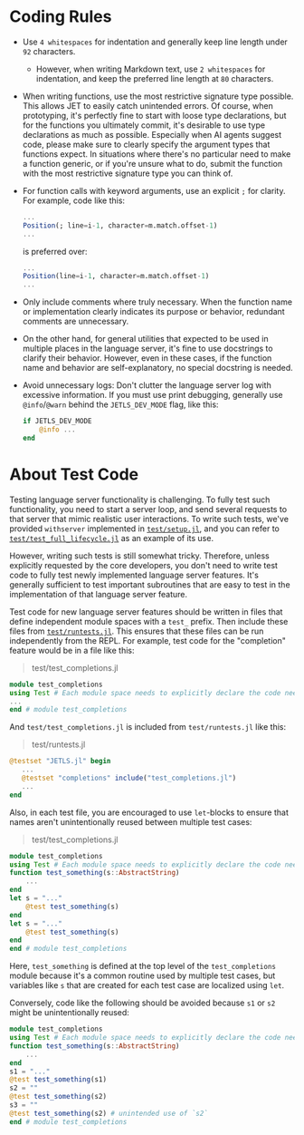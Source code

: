 # Coding Rules
- Use `4 whitespaces` for indentation and generally keep line length under `92`
  characters.
  * However, when writing Markdown text, use `2 whitespaces` for indentation,
    and keep the preferred line length at `80` characters.

- When writing functions, use the most restrictive signature type possible.
  This allows JET to easily catch unintended errors.
  Of course, when prototyping, it's perfectly fine to start with loose type
  declarations, but for the functions you ultimately commit, it's desirable to
  use type declarations as much as possible.
  Especially when AI agents suggest code, please make sure to clearly
  specify the argument types that functions expect.
  In situations where there's no particular need to make a function generic, or
  if you're unsure what to do, submit the function with the most restrictive
  signature type you can think of.

- For function calls with keyword arguments, use an explicit `;` for clarity.
  For example, code like this:
  ```julia
  ...
  Position(; line=i-1, character=m.match.offset-1)
  ...
  ```
  is preferred over:
  ```julia
  ...
  Position(line=i-1, character=m.match.offset-1)
  ...
  ```

- Only include comments where truly necessary.
  When the function name or implementation clearly indicates its purpose or
  behavior, redundant comments are unnecessary.

- On the other hand, for general utilities that expected to be used in multiple
  places in the language server, it's fine to use docstrings to clarify their
  behavior. However, even in these cases, if the function name and behavior are
  self-explanatory, no special docstring is needed.

- Avoid unnecessary logs:
  Don't clutter the language server log with excessive information.
  If you must use print debugging, generally use `@info`/`@warn` behind the
  `JETLS_DEV_MODE` flag, like this:
  ```julia
  if JETLS_DEV_MODE
      @info ...
  end
  ```

# About Test Code
Testing language server functionality is challenging.
To fully test such functionality, you need to start a server loop,
and send several requests to that server that mimic realistic user interactions.
To write such tests, we've provided `withserver` implemented in
[`test/setup.jl`](./test/setup.jl), and you can refer to
[`test/test_full_lifecycle.jl`](./test/test_full_lifecycle.jl)
as an example of its use.

However, writing such tests is still somewhat tricky.
Therefore, unless explicitly requested by the core developers, you don't need
to write test code to fully test newly implemented language server features.
It's generally sufficient to test important subroutines that are easy to test
in the implementation of that language server feature.

Test code for new language server features should be written in files that
define independent module spaces with a `test_` prefix.
Then include these files from [`test/runtests.jl`](./test/runtests.jl).
This ensures that these files can be run independently from the REPL.
For example, test code for the "completion" feature would be in a file like
this:
> test/test_completions.jl
```julia
module test_completions
using Test # Each module space needs to explicitly declare the code needed for execution
...
end # module test_completions
```
And `test/test_completions.jl` is included from `test/runtests.jl` like this:
> test/runtests.jl
```julia
@testset "JETLS.jl" begin
   ...
   @testset "completions" include("test_completions.jl")
   ...
end
```

Also, in each test file, you are encouraged to use `let`-blocks to ensure that
names aren't unintentionally reused between multiple test cases:
> test/test_completions.jl
```julia
module test_completions
using Test # Each module space needs to explicitly declare the code needed for execution
function test_something(s::AbstractString)
    ...
end
let s = "..."
    @test test_something(s)
end
let s = "..."
    @test test_something(s)
end
end # module test_completions
```
Here, `test_something` is defined at the top level of the `test_completions`
module because it's a common routine used by multiple test cases, but variables
like `s` that are created for each test case are localized using `let`.

Conversely, code like the following should be avoided because `s1` or `s2`
might be unintentionally reused:
```julia
module test_completions
using Test # Each module space needs to explicitly declare the code needed for execution
function test_something(s::AbstractString)
    ...
end
s1 = "..."
@test test_something(s1)
s2 = ""
@test test_something(s2)
s3 = ""
@test test_something(s2) # unintended use of `s2`
end # module test_completions
```
